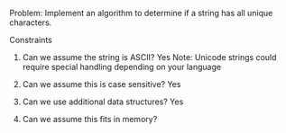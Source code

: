 Problem: Implement an algorithm to determine if a string has all unique characters.

Constraints

1. Can we assume the string is ASCII?
	Yes
	Note: Unicode strings could require special handling depending on your language

2. Can we assume this is case sensitive?
	Yes

3. Can we use additional data structures?
	Yes

4. Can we assume this fits in memory?


